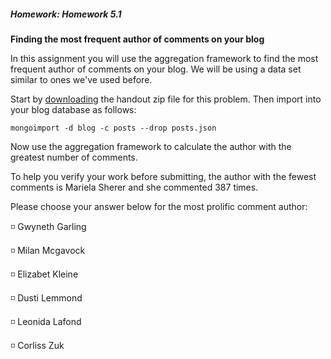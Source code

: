 ##### Homework: Homework 5.1

**Finding the most frequent author of comments on your blog**

In this assignment you will use the aggregation framework to find the most frequent author of comments on your blog. We will be using a data set similar to ones we've used before.

Start by [downloading](https://university.mongodb.com/static/MongoDB_2016_M101P_January/handouts/posts.283c4fe92484.zip) the handout zip file for this problem. Then import into your blog database as follows:

``
mongoimport -d blog -c posts --drop posts.json
``

Now use the aggregation framework to calculate the author with the greatest number of comments.

To help you verify your work before submitting, the author with the fewest comments is Mariela Sherer and she commented 387 times.

Please choose your answer below for the most prolific comment author:

:white_medium_small_square: Gwyneth Garling

:white_medium_small_square: Milan Mcgavock

:white_medium_small_square: Elizabet Kleine

:white_medium_small_square: Dusti Lemmond

:white_medium_small_square: Leonida Lafond

:white_medium_small_square: Corliss Zuk

